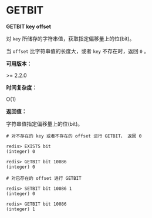 
# GETBIT

**GETBIT key offset**

对 `key` 所储存的字符串值，获取指定偏移量上的位(bit)。

当 `offset` 比字符串值的长度大，或者 `key` 不存在时，返回 `0` 。

**可用版本：**

&gt;= 2.2.0

**时间复杂度：**

O(1)

**返回值：**

字符串值指定偏移量上的位(bit)。

```
# 对不存在的 key 或者不存在的 offset 进行 GETBIT， 返回 0

redis> EXISTS bit
(integer) 0

redis> GETBIT bit 10086
(integer) 0

# 对已存在的 offset 进行 GETBIT

redis> SETBIT bit 10086 1
(integer) 0

redis> GETBIT bit 10086
(integer) 1

```
